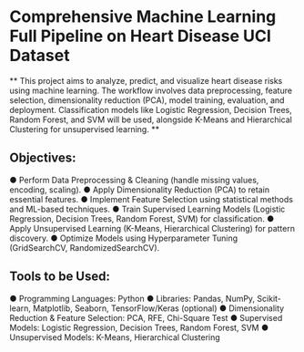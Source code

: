 # Comprehensive Machine Learning Full Pipeline on Heart Disease UCI Dataset

** This project aims to analyze, predict, and visualize heart disease risks using machine 
learning. The workflow involves data preprocessing, feature selection, dimensionality 
reduction (PCA), model training, evaluation, and deployment. Classification models like 
Logistic Regression, Decision Trees, Random Forest, and SVM will be used, alongside 
K-Means and Hierarchical Clustering for unsupervised learning. ** 

## Objectives: 
● Perform Data Preprocessing & Cleaning (handle missing values, encoding, scaling). 
● Apply Dimensionality Reduction (PCA) to retain essential features. 
● Implement Feature Selection using statistical methods and ML-based techniques. 
● Train Supervised Learning Models (Logistic Regression, Decision Trees, Random 
Forest, SVM) for classification. 
● Apply Unsupervised Learning (K-Means, Hierarchical Clustering) for pattern discovery. 
● Optimize Models using Hyperparameter Tuning (GridSearchCV, 
RandomizedSearchCV). 


## Tools to be Used: 
● Programming Languages: Python 
● Libraries: Pandas, NumPy, Scikit-learn, Matplotlib, Seaborn, TensorFlow/Keras 
(optional) 
● Dimensionality Reduction & Feature Selection: PCA, RFE, Chi-Square Test 
● Supervised Models: Logistic Regression, Decision Trees, Random Forest, SVM 
● Unsupervised Models: K-Means, Hierarchical Clustering 

